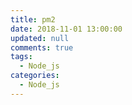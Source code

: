 ```yaml
---
title: pm2
date: 2018-11-01 13:00:00
updated: null
comments: true
tags:
  - Node_js
categories:
  - Node_js
---
```

